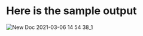 # Here is the sample output
![New Doc 2021-03-06 14 54 38_1](https://user-images.githubusercontent.com/67545874/110201192-0a675f00-7e8c-11eb-8371-ff0389c209b3.jpg)

